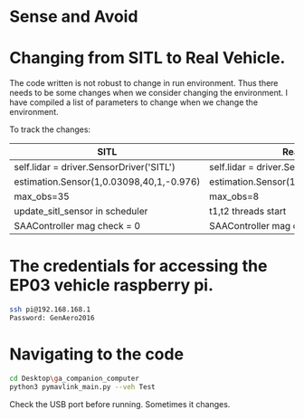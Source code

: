 # Sense and Avoid
# Changing from SITL to Real Vehicle.
The code written is not robust to change in run environment. Thus there needs to be some changes when we consider changing the environment. I have compiled a list of parameters to change when we change the environment.

To track the changes:

| SITL | Real System |
|------|-------------|
|self.lidar = driver.SensorDriver('SITL')|self.lidar = driver.SensorDriver('RPLidar')|
|estimation.Sensor(1,0.03098,40,1,-0.976)|estimation.Sensor(1,1*math.pi/180,12,0.01,0)|
|max_obs=35|max_obs=8|
|update_sitl_sensor in scheduler|t1,t2 threads start|
|SAAController mag check = 0|SAAController mag check non zero|


# The credentials for accessing the EP03 vehicle raspberry pi.
```sh
ssh pi@192.168.168.1
Password: GenAero2016
```

# Navigating to the code
```sh
cd Desktop\ga_companion_computer
python3 pymavlink_main.py --veh Test
```

Check the USB port before running. Sometimes it changes.